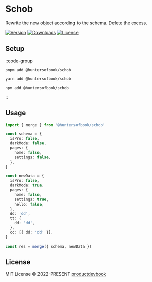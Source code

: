 # Schob

Rewrite the new object according to the schema. Delete the excess.

<p>
      <a href="https://www.npmjs.com/package/@huntersofbook/schob"><img src="https://img.shields.io/npm/v/@huntersofbook/schob.svg?style=flat&colorA=002438&colorB=28CF8D" alt="Version"></a>
      <a href="https://www.npmjs.com/package/@huntersofbook/schob"><img src="https://img.shields.io/npm/dm/@huntersofbook/schob.svg?style=flat&colorA=002438&colorB=28CF8D" alt="Downloads"></a>
      <a href="./LICENSE"><img src="https://img.shields.io/github/license/huntersofbook/huntersofbook.svg?style=flat&colorA=002438&colorB=28CF8D" alt="License"></a>
</p>

## Setup

::code-group

```shell [pnpm]
pnpm add @huntersofbook/schob
```

```shell [yarn]
yarn add @huntersofbook/schob
```

```shell [npm]
npm add @huntersofbook/schob
```

::

##  Usage

```ts
import { merge } from '@huntersofbook/schob'

const schema = {
  isPro: false,
  darkMode: false,
  pages: {
    home: false,
    settings: false,
  },
}

const newData = {
  isPro: false,
  darkMode: true,
  pages: {
    home: false,
    settings: true,
    hello: false,
  },
  dd: 'dd',
  tt: {
    dd: 'dd',
  },
  cc: [{ dd: 'dd' }],
}

const res = merge({ schema, newData })

```
## License

MIT License © 2022-PRESENT [productdevbook](https://github.com/productdevbook)